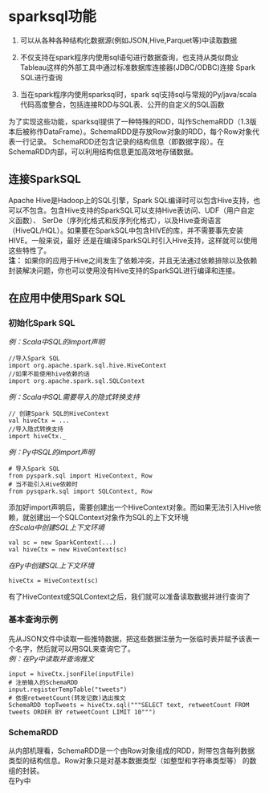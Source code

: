 # sparksql功能
1. 可以从各种各种结构化数据源(例如JSON,Hive,Parquet等)中读取数据  

2. 不仅支持在spark程序内使用sql语句进行数据查询，也支持从类似商业Tableau这样的外部工具中通过标准数据库连接器(JDBC/ODBC)连接
   Spark SQL进行查询  
   
3. 当在spark程序内使用sparksql时，spark sql支持sql与常规的Py/java/scala代码高度整合，包括连接RDD与SQL表、公开的自定义的SQL函数

为了实现这些功能，sparksql提供了一种特殊的RDD，叫作SchemaRDD（1.3版本后被称作DataFrame）。SchemaRDD是存放Row对象的RDD，每个Row对象代表一行记录。
SchemaRDD还包含记录的结构信息（即数据字段）。在SchemaRDD内部，可以利用结构信息更加高效地存储数据。  
## 连接SparkSQL
Apache Hive是Hadoop上的SQL引擎，Spark SQL编译时可以包含Hive支持，也可以不包含。包含Hive支持的SparkSQL可以支持Hive表访问、UDF（用户自定义函数）、
SerDe（序列化格式和反序列化格式），以及Hive查询语言（HiveQL/HQL）。如果要在SparkSQL中包含HIVE的库，并不需要事先安装HIVE。一般来说，最好
还是在编译SparkSQL时引入Hive支持，这样就可以使用这些特性了。  
**注：** 如果你的应用于Hive之间发生了依赖冲突，并且无法通过依赖排除以及依赖封装解决问题，你也可以使用没有Hive支持的SparkSQL进行编译和连接。
## 在应用中使用Spark SQL
### 初始化Spark SQL
*例：Scala中SQL的import声明*
```
//导入Spark SQL
import org.apache.spark.sql.hive.HiveContext
//如果不能使用hive依赖的话
import org.apache.spark.sql.SQLContext
```
*例：Scala中SQL需要导入的隐式转换支持*
```
// 创建Spark SQL的HiveContext
val hiveCtx = ...
//导入隐式转换支持
import hiveCtx._
```
*例：Py中SQL的import声明*
```
# 导入Spark SQL
from pyspark.sql import HiveContext, Row
# 当不能引入Hive依赖时
from pysqpark.sql import SQLContext, Row
```
添加好import声明后，需要创建出一个HiveContext对象。而如果无法引入Hive依赖，就创建出一个SQLContext对象作为SQL的上下文环境  
*在Scala中创建SQL上下文环境*
```
val sc = new SparkContext(...)
val hiveCtx = new HiveContext(sc)
```
*在Py中创建SQL上下文环境*
```
hiveCtx = HiveContext(sc)
```
有了HiveContext或SQLContext之后，我们就可以准备读取数据并进行查询了
### 基本查询示例
先从JSON文件中读取一些推特数据，把这些数据注册为一张临时表并赋予该表一个名字，然后就可以用SQL来查询它了。  
*例：在Py中读取并查询推文*
```
input = hiveCtx.jsonFile(inputFile)
# 注册输入的SchemaRDD
input.registerTempTable("tweets")
# 依据retweetCount(转发记数)选出推文
SchemaRDD topTweets = hiveCtx.sql("""SELECT text, retweetCount FROM tweets ORDER BY retweetCount LIMIT 10""")
```
### SchemaRDD
从内部机理看，SchemaRDD是一个由Row对象组成的RDD，附带包含每列数据类型的结构信息。Row对象只是对基本数据类型（如整型和字符串类型等）
的数组的封装。  
在Py中
